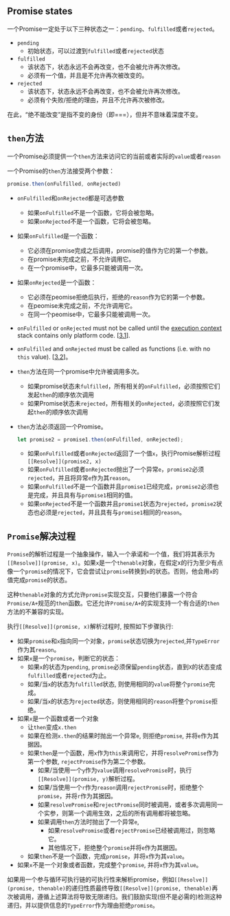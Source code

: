 ## Promise states

一个Promise一定处于以下三种状态之一：`pending`、`fulfilled`或者`rejected`。

- `pending`
  - 初始状态，可以过渡到`fulfilled`或者`rejected`状态
- `fulfilled`
  - 该状态下，状态永远不会再改变，也不会被允许再次修改。
  - 必须有一个值，并且是不允许再次被改变的。
- `rejected`
  - 该状态下，状态永远不会再改变，也不会被允许再次修改。
  - 必须有个失败/拒绝的理由，并且不允许再次被修改。

在此，“绝不能改变”是指不变的身份（即===），但并不意味着深度不变。

## `then`方法

一个Promise必须提供一个`then`方法来访问它的当前或者实际的`value`或者`reason`

一个Promise的`then`方法接受两个参数：

```javascript
promise.then(onFulfilled, onRejected)
```

- `onFulfilled`和`onRejected`都是可选参数

  - 如果`onFulfilled`不是一个函数，它将会被忽略。
  - 如果`onRejected`不是一个函数，它将会被忽略。

- 如果`onFulfilled`是一个函数：

  - 它必须在promise完成之后调用，promise的值作为它的第一个参数。
  - 在promise未完成之前，不允许调用它。
  - 在一个promise中，它最多只能被调用一次。

- 如果`onRejected`是一个函数：

  - 它必须在peomise拒绝后执行，拒绝的`reason`作为它的第一个参数。
  - 在peomise未完成之前，不允许调用它。
  - 在同一个peomise中，它最多只能被调用一次。

- `onFulfilled` or `onRejected` must not be called until the [execution context](https://es5.github.io/#x10.3) stack contains only platform code. [[3.1](https://promisesaplus.com/#notes)].

- `onFulfilled` and `onRejected` must be called as functions (i.e. with no `this` value). [[3.2](https://promisesaplus.com/#notes)]。

- `then`方法在同一个promise中允许被调用多次。

  - 如果promise状态未`fulfilled`，所有相关的`onFulfilled`，必须按照它们发起`then`的顺序依次调用
  - 如果Promise状态未`rejected`，所有相关的`onRejected`，必须按照它们发起`then`的顺序依次调用

- `then`方法必须返回一个Promise。

  ```javascript
  let promise2 = promise1.then(onFulfilled, onRejected);
  ```

  - 如果`onFulfilled`或者`onRejected`返回了一个值`x`，执行Promise解析过程`[[Resolve]](promise2, x)`
  - 如果`onFulfilled`或者`onRejected`抛出了一个异常`e`，`promise2`必须`rejected`，并且将异常`e`作为其`reason`。
  - 如果`onFulfilled`不是一个函数并且`promise1`已经完成，`promise2`必须也是完成，并且具有与`promise1`相同的值。
  - 如果`onRejected`不是一个函数并且`promise1`状态为`rejected`，`promise2`状态也必须是`rejected`，并且具有与`promise1`相同的`reason`。

## `Promise`解决过程
`Promise`的解析过程是一个抽象操作，输入一个承诺和一个值，我们将其表示为`[[Resolve]](promise, x)`。如果`x`是一个`thenable`对象，在假定x的行为至少有点像一个`promise`的情况下，它会尝试让`promise`转换到`x`的状态。否则，他会用`x`的值完成`promise`的状态。

这种`thenable`对象的方式允许`promise`实现交互，只要他们暴露一个符合`Promise/A+`规范的`then`函数。它还允许`Promise/A+`的实现支持一个有合适的`then`方法的不兼容的实现。

执行`[[Resolve]](promise, x)`解析过程时, 按照如下步骤执行:

- 如果`promise`和`x`指向同一个对象，`promise`状态切换为`rejected`,并`TypeError`作为其`reason`。
- 如果`x`是一个`promise`，判断它的状态：
  - 如果`x`的状态为`pending`, `promise`必须保留`pending`状态，直到`X`的状态变成`fulfilled`或者`rejected`为止。
  - 如果/当`x`的状态为`fulfilled`状态, 则使用相同的`value`将整个`promise`完成。
  - 如果/当`x`的状态为`rejected`状态，则使用相同的`reason`将整个`promise`拒绝。
- 如果`x`是一个函数或者一个对象
  - 让`then`变成`x.then`
  - 如果在检测`x.then`的结果时抛出一个异常`e`, 则拒绝`promise`, 并将`e`作为其据因。
  - 如果`then`是一个函数，用`x`作为`this`来调用它，并将`resolvePromise`作为第一个参数, `rejectPromise`作为第二个参数。
    - 如果/当使用一个`y`作为`value`调用`resolvePromise`时，执行`[[Resolve]](promise, y)`解析过程。
    - 如果/当使用一个`r`作为`reason`调用`rejectPromise`时，拒绝整个`promise`，并将`r`作为其据因。
    - 如果`resolvePromise`和`rejectPromise`同时被调用，或者多次调用同一个实参，则第一个调用生效，之后的所有调用都将被忽略。
    - 如果调用`then`方法时抛出了一个异常`e`,
      - 如果`resolvePromise`或者`rejectPromise`已经被调用过，则忽略它。
      - 其他情况下，拒绝整个`promise`并将`e`作为其据因。
  - 如果`then`不是一个函数，完成`promise`，并将`x`作为其`value`。
- 如果`x`不是一个对象或者函数，完成整个`promise`, 并将`x`作为其`value`。

如果用一个参与循环可执行链的可执行性来解析promise，例如`[[Resolve]](promise, thenable)`的递归性质最终导致`[[Resolve]](promise, thenable)`再次被调用，遵循上述算法将导致无限递归。我们鼓励实现(但不是必需的)检测这种递归，并以提供信息的`TypeError`作为理由拒绝`promise`。